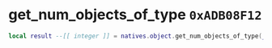 # get_num_objects_of_type `0xADB08F12`

```lua
local result --[[ integer ]] = natives.object.get_num_objects_of_type(_objectType --[[ number ]])
```